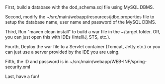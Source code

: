 First, build a database with the dod_schema.sql file using MySQL DBMS.

Second, modify the ~/src/main/webapp/resources/jdbc.properties file to setup the database name, user name and password of the MySQL DBMS.

Third, Run "maven clean install" to build a war file in the ~/target folder. OR, you can just open this with IDEs (IntelliJ, STS, etc.).

Fourth, Deploy the war file to a Servlet container (Tomcat, Jetty etc.) or you can just use a server provided by the IDE you are using.

Fifth, the ID and password is in ~/src/main/webapp/WEB-INF/spring-security.xml

Last, have a fun!
